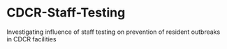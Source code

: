 # CDCR-Staff-Testing
Investigating influence of staff testing on prevention of resident outbreaks in CDCR facilities
